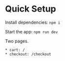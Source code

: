 # Quick Setup

Install dependencies: `npm i`

Start the app: `npm run dev`

Two pages.

    * cart: /
    * checkout: /checkout
